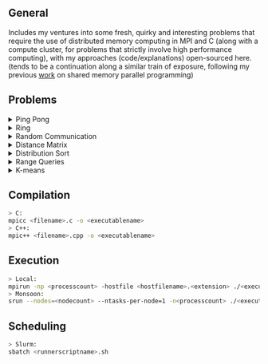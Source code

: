 General
---
Includes my ventures into some fresh, quirky and interesting problems that require the use of distributed memory computing in MPI and C (along with a compute cluster, for problems that strictly involve high performance computing), with my approaches (code/explanations) open-sourced here. (tends to be a continuation along a similar train of exposure, following my previous [work](https://github.com/Anirban166/P-for-Parallel-Programming) on shared memory parallel programming)

Problems
---
<details>
<summary> Ping Pong</summary>

- Problem/Question: [Ping Pong](https://jan.ucc.nau.edu/mg2745/pedagogic_modules/courses/hpcdataintensive/mpi_communication_0/#programming-activity-1)
  
- My solution: [PingPong.c](https://github.com/Anirban166/High-Performance-Computing/blob/main/Programs/PingPong.c)
  
- Code explanation:

A fairly straightforward program, wherein after the initial setup of the MPI execution environment and required variables, I first do a parity check since the process count must be even for this scenario. I then declare some variables, namely ‘buffer’ (to store an integer element for a call to `MPI_Recv`), ‘localCounter’ (to store the ping pong count for each process rank) and ‘partnerRank’ (to store the process rank of the other process in a pair). Then within a for loop that iterates for the total number of ping pong communications that one desires for each process rank, I make calls to `MPI_Send` and `MPI_Recv` to send to the other process in a pair its rank itself (not the calling rank, but its ping pong partner rank), and then to receive that element by the same respectively. After such steps for each, the calling rank updates its local counter by the rank of its partner (which again, is the other process that forms their pair). Finally, the local counters of all the process ranks are printed out after the loop ends.
</details>

<details>
<summary> Ring</summary>

## Version 1.0 
  
- Problem/Question: [Ring Communication (blocking sends)](https://jan.ucc.nau.edu/mg2745/pedagogic_modules/courses/hpcdataintensive/mpi_communication_2/#programming-activity-2)
  
- My solution: [Ring.c](https://github.com/Anirban166/High-Performance-Computing/blob/main/Programs/Ring.c)
  
- Code explanation:
  
Following the topology of communication that it is indicative of, I created a ‘ring’ by sending and receiving from one process rank to the next and from one process rank to its former (as per the looped structure) in order respectively. The only special case (that deviates away from a logical chain of plus/minus one) to think of here is for the process with rank 0 (since it receives from the last element), for which I created a separate receive block at the end, set apart from the other process ranks. For the sends altogether (taking rank 0 into account), I used some simple modular arithmetic to ensure each process gets its immediately next rank in the ring. I used a variable called ‘token’ to be both the sending and receiving integer unit throughout the communications that take place, and then another variable for the local counter, which I set to 0 initially and then updated accordingly after receives. I first made a block for the case for when the process ranks other than 0 would be receiving the token from their immediately preceding ranks (`rank - 1`). Then I set the token to be the current rank and send that data via a call to `MPI_Send`. Notice that this part would go first for rank 0, and thus there is no deadlock in that case. The only remaining receive that has not been covered so far is rank 0, so I make a separate receive for that right after the generalized send, again to work without any deadlocks. For both of these cases, I increment my local counter for the process rank in play by the value of the token, which again is nothing but the received value from the former process rank with its value itself. This entire logic is put in a loop (which runs for the communication count desired), after which I print the local counters of each rank.
 
## Version 2.0 
  
- Problem/Question: [Ring Communication (non-blocking sends)](https://jan.ucc.nau.edu/mg2745/pedagogic_modules/courses/hpcdataintensive/mpi_communication_2/#programming-activity-3)  

- My solution: [RingV2.c](https://github.com/Anirban166/High-Performance-Computing/blob/main/Programs/RingV2.c)
  
- Code explanation:   
  
Given that I have to use `MPI_Isend`, I didn’t worry about the communication in the network being blocking in nature, as a forethought to coding out the solution for this. 
One change with respect to the former version was that I wrote my send calls for my token at the very beginning, instead of the case of emplacing them after the first conditional block which is for processes with ranks other than 0 (although completely possible to do so in the former, just wanted to make this approach slightly different). 
At this point, I also made the blocks for receiving an if-else conditional rather than two separate if branches (as I had to for incorporating the send in between earlier) as I avoided this in my former approach. For the receives, they are followed by calls to `MPI_Wait` with the usual request and status variables sent to keep track of the send-receive communications for each process.  
</details>

<details>
<summary> Random Communication</summary>

## Version 1.0 
  
- Problem/Question: [Random Communication](https://jan.ucc.nau.edu/mg2745/pedagogic_modules/courses/hpcdataintensive/mpi_communication_3/#programming-activity-4)
  
- My solution: [Random.c](https://github.com/Anirban166/High-Performance-Computing/blob/main/Programs/Random.c)
  
- Code explanation:
  
The key for my approach is to distribute the randomly generated rank (which I call to be the ‘target’ rank) among processes other than itself and rank 0, which in turn can be used to configure all other processes. That piece of datum is all that was needed to solve the missing piece of the puzzle, although it can be slightly tricky to figure parts for the rest of the functionality of the program, as but analyzing the data flow and affixing a strategy on pen and paper (nothing too complex!) helps. 

So the way I thought of this in general was that there are three possible states a given process is in: sender, target, and a listener who waits for a signal (like a broadcast). Rank 0 starts as the Sender, and all other ranks start as listeners, listening to 0 for the target rank it generates. From there, either they are that target rank, and thus have to receive the counter, or which I like to call the ‘payload’, add their rank to it, check if the total iteration limit has been reached, and send out the next broadcast (one after another in succession) or they aren't and they just listen to that target rank for the next signal. Thus at the start of the program, the process with rank 0 is in sender mode, and everything else in listener mode. Rank 0 generates the next sender, and broadcasts that rank to everyone. Every process that isn't this target doesn't change state - they're still broadcast listeners - but instead of listening for 0, they listen for the target that rank 0 just distributed. The process that is this target instead enters target mode, where it receives that payload and the current iteration from the sender. At this point there's a tiny change in logic. For rank 0, it just stops, since it will never be the next target, but any other sender would now enter the listener mode, listening to the target they previously broadcast themselves and the target, now that it has the payload and the total iteration count, increases the counter in the payload, and becomes the new sender. From here, it either broadcasts out the target rank that it randomly generated, and the process repeats, or every rank shuts down because the total iteration limit has been reached, depending on the value of iteration value passed around.

At the start, every process except the one with rank 0 initiates a read from rank 0, and 0 itself starts the counter payload at 0. From here, a step-wise process is repeated generically which begins when the current sender picks a random rank to send to, and it sends out this rank in a broadcast-sort of manner to all other ranks. The reason for me using ‘sort-of’ here is that I created a function that behaves like a broadcast (pseudo-broadcast would be another word for it I suppose), but it doesn’t send the information to the calling rank or to rank 0 itself, which as I found are unnecessary, thus making my function in fact better than MPI_Bcast for this case. Next up, if the rank received does not match the rank of the process that did the receiving, the process starts listening for a message from that rank. The rank that is equal to this target rank prepares to receive the payload from the current sender. And of course, the current sender sends the payload to this randomly chosen rank, prior to waiting for a message from that rank. The chosen rank receives the payload or the counter, processes it (in this case, just adds its rank to the existing counter value) and becomes the current sender. This whole process is done in an infinite loop that will just continue till the maximum number of desired iterations (10 as per requirement here) have been reached, in which case, the break statements I introduced for cases of the target rank (to be 0 or equal to the randomly generated rank) within the loop will get the ranks out.
 
## Version 2.0 
  
- Problem/Question: [Random Communication (using `MPI_ANY_SOURCE`)](https://jan.ucc.nau.edu/mg2745/pedagogic_modules/courses/hpcdataintensive/mpi_communication_3/#programming-activity-5)
  
- My solution: [RandomV2.c](https://github.com/Anirban166/High-Performance-Computing/blob/main/Programs/RandomV2.c)
  
- Code explanation: 
  
Much like in my previous program, everyone but rank 0 starts by listening for the incoming payload, and rank 0 just sends out the counter (and iteration count) of 0 to start with a randomly generated target rank. But the key part that makes it much easier hereafter from this point was that I did not have to worry about which rank to receive from (which is pretty much the whole point of this programming activity, or rather alternate version of the former I believe), as I could just use `MPI_ANY_SOURCE` within my receives. This also reduced the amount of times I had to call my pseudo-broadcast function, which I just hardcoded instead of making a function, since it’s just one loop. I used this loop to send the iteration limit to the other ranks (apart from the calling one, and apart from rank 0), and accordingly made changes to the iteration check with respect to the former version. Note that I have to use the limit as a variable declared in main instead of the using the macro from the `#define`, as it gets treated as an lvalue inside the call or as an argument to `MPI_Send`.  
</details>

<details>
<summary> Distance Matrix</summary>

## Version 1.0
  
- Problem/Question: [Row-wise Distance Matrix Computation](https://jan.ucc.nau.edu/mg2745/pedagogic_modules/courses/hpcdataintensive/distance_matrix_1/#programming-activity-1)
  
- My solution: [DistanceMatrix.c](https://github.com/Anirban166/High-Performance-Computing/blob/main/Programs/DistanceMatrix.c)
  
- Code explanation:
  
After the initial setup of the MPI execution environment, I declare pointers for the dataset (1D) and the distance matrix (2D), then take in as input three command line arguments apart from the executable name, (removed block size because it’s irrelevant and unused for this one) which are in order, the number of lines in the dataset N, the dimension of the dataset (which is always 90) and the name of the dataset file. I then allocate memory for the entire dataset, which is an array of N, with each array having space for 90 doubles.
Next up, I make rank 0 collect the time prior to computation (or even allocation of memory for the distance matrix) with a call to `MPI_Wtime()`. I then declare a pointer for an 1D array to hold the entire 1:N range, to be distributed and made specific to all the ranks soon, and another array of the same purpose to act as the receiving buffer element for my call to `MPI_Scatter()`, and thereafter as the range array itself, for each rank locally. This range again, is nothing but elements of the dataset, and thus I assign elements 0 to (N-1) after allocating memory for it.

Given N ranks, I assign the row size to be N divided by the number of ranks, with a separate special case for the last rank which I assign to have the remaining leftover rows if N doesn’t divide the process rank count evenly. For both cases, I allocate memory for my range array, and make my scatter call which distributes this to all ranks in order, so that each can now refer to their own set of data to work on based on the range provided. Again, for the case where leftover rows remain, I increase the range for the last rank to accommodate them. I had to do this after the call to scatter, given that scatter distributes the data evenly or with fair proportion.
I then allocate memory for my distance matrix based on the row size local to the running rank, as per set requirements. I then loop over the local row size times the number of columns or N, and then within that nested loop, loop over the dimensions. Within the innermost loop, I assign the index (to be used to access the distance matrix) for the rows (i.e., with respect to the outermost loop variable) to be the local range that is for the running rank. Thereafter, I compute the sum of elements inside of the square root for the distance equation with the column indexed element subtracted from the local row indexed element, and this being done 90 times for each dimension. Outside this loop, I simply get the square root of this value to obtain the required distance, which accounts for one spot in the distance matrix.

Following the completion of the distance matrix computation, I use rank 0 to print out the difference between the time obtained at that point (right after the triple-nested for loops) and the start time obtained earlier, to display the elapsed time as required. I then compute the local sum for each rank, summing up all the distances that particular rank computed. I follow up with a sum reduction using `MPI_Reduce()` to add up the local sums from each rank into a variable accounting for the global sum of distances, which I then print out using rank 0. Lastly, I deallocate memory for all the arrays that I used with calls to `free()`.

In order to validate that this parallelized MPI solution of mine is correct, I wrote the distance matrix elements (whitespace separated among rows) to a file for N = 100 and then performed a diff between my sequential reference implementation, which is nothing but a separate simple program that similarly used three loops (rows, columns, dimensions uptil N, N and 90 respectively) to compute the distance matrix from the dataset, and two loops (rows, columns) to write to another file. The diff showed no output, implying that there are no changes in between the two files, being indicative of my parallel solution being correct. While it was easy to dump the output to the sequential version, it was slightly tricky for the parallel version at the beginning, i.e. to make each rank write the part of distances it computed to the output file without any overlaps or in an organized or turn wise fashion. Race conditions are what one would expect, given that writing to a file is not thread or rank safe. I used append mode with both and read and write permissions (a+), and then sent an element to the next rank before writing the contents from the current rank, so as to initiate the ‘blocking’ behavior which makes the other rank wait its turn, being unable to print their set of elements (which again, would otherwise lead to the unorganized overlapped writes and a mess in general). I then receive on the next rank so that it can now get out of the wait and proceed to write its computed distances to the file for its turn. I did this for 2 process ranks, given that should be enough for a ‘parallel’ implementation, but this can be extended further (like rank 1 can send to rank 2 before it writes its elements, then rank 2 can send to rank 3 and so on, with the receives being in the immediately successive rank) for any set of ranks (could also use a broadcast strategy or anything that makes ranks wait its turn).
 
## Version 2.0
  
- Problem/Question: [Tiled Distance Matrix Computation](https://jan.ucc.nau.edu/mg2745/pedagogic_modules/courses/hpcdataintensive/distance_matrix_2/#programming-activity-2)  

- My solution: [DistanceMatrixV2.c](https://github.com/Anirban166/High-Performance-Computing/blob/main/Programs/DistanceMatrixV2.c)
  
- Code explanation:   
  
The core refactoring to be done here is for the nested loops that compute the distance matrix (keeping the rest of the code same/unaffected), which I’ll admit, required a bit of pen and paper to discern the breakdown for the tiling.

For any tile size, it will have dimensions of equal length, i.e. both the width and height will be the same, given that it's a square tile or block. I denote this length to be the ‘step size’ across both rows and columns (or directions across the x and y axes). I assign this step size is assigned to be the tile/block size that the user would input, and incrementally go forth. Since each rank has its own row size local to it, I needed to make sure that it doesn’t fall short on the length of the block size, thus, I impose the step size to be the local row size for the rank in the case it is strictly less than the block size, so as to stay within bounds for the row wise progression.

I then create loops to go through the rows (following increments of the step size) and then the columns (increments of the block size, which is the same as the step size, unless a lower local row count would change its value) for the tiles. Inside this nested loop, I first iterate based on the rows (i.e., with respect to the outermost loop’s index variable) until the constraints of being within the next step size (for the tile) and under the local row size (for the rank) are met. Then within that, I iterate through the columns, which again have the column-wise version of the tile and rank constraints.

Finally, I emplace the loop for the dimensions that iterates through 90 times. This part remains the exact same as my solution to the former row-wise version, as I assigned the index (to be used for accessing the distance matrix) for the rows to be the local range for the running rank and thereafter, I simply compute the sum of the elements (inside of the square root for the distance equation) with the column indexed element subtracted from the local row indexed element for each dimension. Again, I simply compute the square root of this summed value outside this innermost loop (for iterating through the dimensions) in order to obtain the required distance, which accounts for one element or distance in the distance matrix.  
</details>

<details>
<summary> Distribution Sort</summary>

## Version 1.0
  
- Problem/Question: [Distribution Sort on Uniformly Distributed Data](https://jan.ucc.nau.edu/mg2745/pedagogic_modules/courses/hpcdataintensive/distribution_sort_1/#programming-activity-1)
  
- My solution: [DistributionSort.c](https://github.com/Anirban166/High-Performance-Computing/blob/main/Programs/DistributionSort.c)
  
- Code explanation:
  
After the initial setup of the MPI execution environment, each rank is made to generate its own portion (equal to the total data points divided by the process count) of the uniform data to be sorted using the `generateData` function, and thereafter, memory is allocated for the send and receive buffers for each rank, and for the dataset in general. Now post this starter code, I declare variables to hold timings for the distribution, sorting and overall execution of the computations. I then use a sum reduction (`MPI_SUM`) to add up the local sums from each rank into a variable accounting for the global sum of all array elements across all ranks, which I then print out using rank 0. The value that I get is what I would compare while doing the same after the data has been sorted, as a required sanity check to ensure that the data is left unaffected or is correct. 

I emplace a barrier right after this to collect the start time for the overall computation's time measurement, ensuring that all ranks have reached up till this point. I proceed to allocate memory and then assign the ranges of data that each rank would get and work upon in a 2D array, wherein the first element of each 1D array denotes the starting position (with the interval size given by the ratio of `MAXVAL` is to the number of processes) and the second element denotes the end. I then broadcast these two values for all the ranks to know the ranges of the data. Now proceeding to the data distribution part, I first begin by collecting the starting time point for this metric, then I initialize a counter to hold the number of elements or size of the dataset for a rank. I then iterate over all the ranks to assign the appropriate portion of the data (less than the upper bound and equal to or greater than the lower bound, given by the two elements in the 2D array for each rank that was broadcasted) to each rank from the entire dataset if the data is on the range designated for the rank. If not, then I collect the data in a buffer and keep track of the size of it required to be sent by a counter which gets updated for the amount of data that lies in the range for the rank (same logic following the if-conditional up till this point). I then use two non-blocking asynchronous sends to send the required portion of data and the size (total number of elements) of it for each rank one by one through the iterations of the loop, and then for the size that is received, I use that number to iterate that many times and assign the correctly partitioned data for the rank, all before exiting the loop for ranks.  

Thereafter, I collect the time again which is the time point that denotes the end of the data distribution and the start of the sorting phase. I proceed with a call to qsort with the provided helper function to compare elements in its arguments. Right after, I collect the time again for the final time, which as a time point denotes the end of both the sorting and the total computation time for the core portion. I then compute the time measurements by getting out the differences between the appropriate start and end points. I follow with a reduction (`MPI_MAX`) on all three of these time measurements, and then proceed to print them. As the required sanity check, I compute the global sum of all the array elements in the data set across all ranks via a reduction of the local sums like I did previously (prior to data distribution).
Lastly, I deallocate memory for all the variables that I used with calls to `free()`.
 
## Version 2.0
  
- Problem/Question: [Distribution Sort on Exponentially Distributed Data](https://jan.ucc.nau.edu/mg2745/pedagogic_modules/courses/hpcdataintensive/distribution_sort_2/#programming-activity-2)  

- My solution: [DistributionSortV2.c](https://github.com/Anirban166/High-Performance-Computing/blob/main/Programs/DistributionSortV2.c)
  
- Code explanation:   
  
The only change here with respect to the version above is the introduction of the function that generates random values from the exponential distribution, and the use of it to generate the data (using a lambda or rate of change constant of 4 as passed on line 198 in DistributionSortV2.c) inside the function `generateData`.

## Version 3.0
  
- Problem/Question: [Distribution Sort on Exponentially Distributed Data with Histogram](https://jan.ucc.nau.edu/mg2745/pedagogic_modules/courses/hpcdataintensive/distribution_sort_3/#programming-activity-3)  

- My solution: [DistributionSortV3.c](https://github.com/Anirban166/High-Performance-Computing/blob/main/Programs/DistributionSortV3.c)
  
- Code explanation: 

The core refactor or rather addition here with respect to the version above was pre-computing the histogram or getting the frequency-based ranges for the ranks prior to data distribution. I start by declaring and allocating memory for two counters holding `MAXVAL` number of elements that keeps track of the frequency of a data in a rank and across all ranks globally, following with initialization of these arrays to zero for all the elements. I then make the ranks compute the frequency of each data element in their local counters and for the other ones other than rank 0, have them send these back to rank 0 for computing the values for the global counter. 

After I receive the local counters from each rank (inside a loop that iterates up till the process count, getting a receive from all the other ranks apart from 0 itself) at rank 0, I update my global counter array by incrementing it with the local ones (this is followed after the receives in the same loop, with the loop indices taking care of the appropriate counter indexing). I then declared a variable to hold the ratio of data distribution for each rank, and one to set the range for each rank in a loop. I also used two counters here, one for accounting and keeping up with the frequency values of the global counter, and one to set the range for each rank incrementally.

Now inside a loop that runs up till the global upper bound (`MAXVAL`) and until all the ranks have got their ranges, I set for each rank the range which is based on the distribution ratio and adjusted (or shifted) based on the frequencies of the data. I used a separate variable to keep track of the minimum range for each rank to start next with, and there is a corner case for the last rank in order to accommodate the leftover portion of data. After the adjusted ranges have been computed for all the ranks, I broadcast these and proceed just like I did for the versions above.
</details>

<details>
<summary> Range Queries</summary>

## Version 1.0
  
- Problem/Question: [Brute Force Approach for the Range Queries Computation](https://jan.ucc.nau.edu/mg2745/pedagogic_modules/courses/hpcdataintensive/range_query_0/#programming-activity-1)
  
- My solution: [RangeQueries.c](https://github.com/Anirban166/High-Performance-Computing/blob/main/Programs/RangeQueries.c)
  
- Code explanation:

After the initial setup of the MPI execution environment, each rank is made to generate the entire dataset and its own portion (equal to the total queries divided by the process count) of the total queries using th functions `generateData` and `generateQueries`. I then emplace a barrier to wait for all ranks to reach completion of this data and query generation phase. Thereafter, I collect the time which is the time point that denotes the start of the range query computation. I proceed to loop over the number of queries for the rank, then for each, I iterate through the entire dataset of points (since this *is* the brute force approach) and if the point lies in the rectangle bound by the minimum and maximum (x, y) values given by a particular query, then I increment my counter which stores the number of ‘hits’ or effectively the points with satisfy the range queries. This counter is reset for each query, but the hits are added to a buffer I initialized early on to keep track of the total number of successful hits for each rank. Right after, I collect the time again which as a time point denotes the end of the range query computation. I then compute the time measurements by getting out the differences between the appropriate start and end points. I follow with a reduction (`MPI_MAX`) on the time measurement and then print it. Next up, I compute the global sum of all the elements in my buffer storing the hits across all ranks via a reduction (`MPI_SUM`) of the local sums to obtain the total number of hits for the range queries for all ranks. Lastly, I deallocate memory for all the variables that I used with calls to `free()`.  
 
## Version 2.0
  
- Problem/Question: [Computing the Range Queries with an optimized apporach using R-trees](https://jan.ucc.nau.edu/mg2745/pedagogic_modules/courses/hpcdataintensive/range_query_1/#programming-activity-2)  

- My solution: [RangeQueriesV2.cpp](https://github.com/Anirban166/High-Performance-Computing/blob/main/Programs/RangeQueriesV2.cpp)
  
- Code explanation:   
  
The core change that I made here with respect to the previous approach is the construction of the R-tree for each and every point of the dataset that gets generated across all ranks. I began by creating an object of the `RTree` class (refer to the [`Rtree.h`](https://github.com/Anirban166/High-Performance-Computing/blob/main/Programs/RTree.h) file for the underlying data structure's source code) and then iterating through the dataset to fill in the R-Tree with appropriate parameters, which include the minimum and maximum bounds for each point, as I supplied from the `Rect` struct. Note that since I'm dealing with points here (as opposed to polygons with four sides), the x and y coordinates for the bounds (min, max) are the same. After the construction of the R-Tree, I perform my range queries in each rank by searching through the constrained areas (minimized search space) given by the bounds that it creates. Here each rank iterates up till its query count and creates a `Rect` given by the specific query’s (x, y) limits (passed as arguments in order), and these minimum and maximum bounds are passed onto the search method for the `Rtree` object that I previously created. This function returns one (true for search) if the point satisfies the query limits, and this is then added to my buffer for keeping track of the ‘hits’ or successful range query satisfying points for a particular rank (a reduction is applied later to compute the global hits across all ranks, like previously). Another change here (wrt the former version) was for the timings, as I had to keep track of both the R-Tree creation time and the search time (or basically range query computation time) for the queries inside it, apart from the total time. For this, I just emplaced barriers appropriately (waiting for all ranks’ execution to reach those points) and used calls to `MPI_Wtime()` to collect the required time points, following up with reductions on them.
</details>

<details>
<summary> K-means</summary>
  
- Problem/Question: [Distributed K-means Computation](https://jan.ucc.nau.edu/mg2745/pedagogic_modules/courses/hpcdataintensive/kmeans_0/#programming-activity-1)
  
- My solution: [Kmeans.c](https://github.com/Anirban166/High-Performance-Computing/blob/main/Programs/Kmeans.c)
  
- Code explanation:

After the initial setup of the MPI execution environment and processing of the command line arguments, each rank is made to allocate memory for the entire dataset and then import it using the `importDataset` function. I collect the start time past the initial barrier, and then proceed to calculate the ranges of data for each rank and then scatter them to all the ranks from rank 0. I then allocate memory for the centroids and assign them with the first k values, following up with memory allocation (using `calloc` to be safe) for the point clusters plus a global and the rank-specific counter for it.

Next up, I begin the loop that runs for the number of iterations required and start by initializing the partial means and the local cluster count to zero. Thereafter, I collect the time which is the time point that denotes the start of the distance computations. I follow up by calculating the distance in between the centroids and the points associated with the running process rank, and by assigning a point to a cluster if the distance is found to be minimum amongst comparisons against the distances to other centroids. Finally, I increment the number of points in the local cluster. I then collect the time point signifying the end of the distance computation and the start of the centroid updation, as that comes right after, following the calculation of the time taken for the distance calculation (just the difference between the time points) and the sum reduction of the local cluster count to get the global value. Then, I proceed to calculate the partial means from the points in a cluster and to perform a reduction (sum function again) to get the centroids and then compute the local centroid updation time after collecting the time point signifying its end. I then collect the centroids in the second last iteration (with a loop index value of 8, or the 9<sup>th</sup> iteration) for the verification plots before exiting the loop. I follow up by collecting the time point signifying the end of the total time taken for the process by each rank, and then I compute that duration by getting the difference with the start time point. I then perform three reductions (`MPI_MAX`) on all the requisite time measurements, before proceeding to print those global (maximum across all ranks) values via rank zero. I also print the centroids for the purpose of generating the plots to validate against, and I include a comma in between the x and y values (along with a whitespace) since my output file format is a `.csv`. And since I'm using R to plot my results, I also include a print statement highlighting the x and y coordinate columns as strings (within double quotes) for R’s csv import function to parse it. Also, note that I am printing everything to `stdout` for this, and the rest (corner case statements and also the time measurement printing statements) to `stderr` so as to not clog the output file that I receive from Monsoon post execution of my program. Lastly, I deallocate memory for all the variables that I used with calls to `free()`.
</details>

Compilation
---
```sh
> C:
mpicc <filename>.c -o <executablename>
> C++:
mpic++ <filename>.cpp -o <executablename> 
```

Execution
---
```sh
> Local:
mpirun -np <processcount> -hostfile <hostfilename>.<extension> ./<executablename> <arguments>
> Monsoon:
srun --nodes=<nodecount> --ntasks-per-node=1 -n<processcount> ./<executablename> <arguments>
```

Scheduling
---
```sh
> Slurm:
sbatch <runnerscriptname>.sh
```
